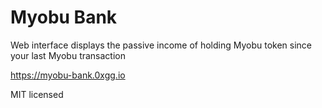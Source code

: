 # Myobu Bank

Web interface displays the passive income of holding Myobu token since your last Myobu transaction

https://myobu-bank.0xgg.io

MIT licensed
